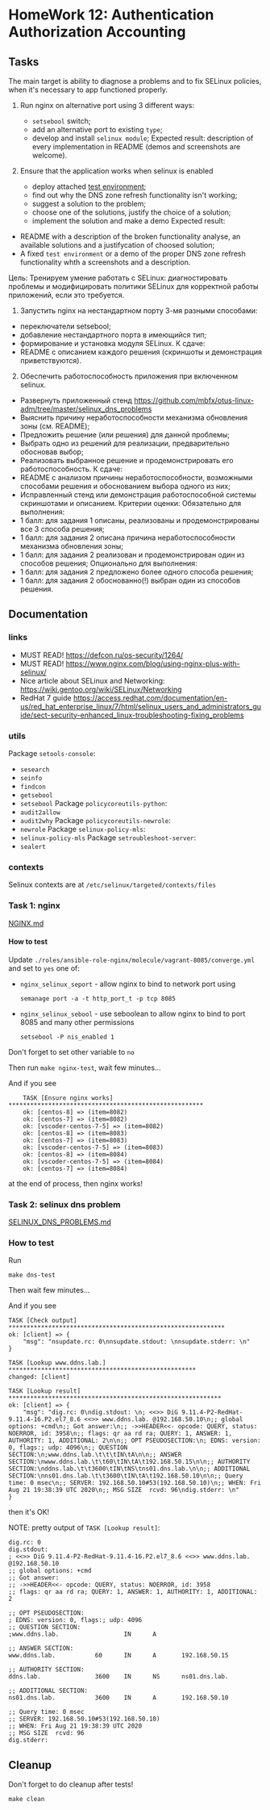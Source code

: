 # HomeWork 12: Authentication Authorization Accounting

## Tasks

The main target is ability to diagnose a problems and to fix SELinux policies, when it's necessary to app functioned properly.
1. Run nginx on alternative port using 3 different ways:
   - `setsebool` switch;
   - add an alternative port to existing `type`;
   - develop and install `selinux module`;
Expected result: description of every implementation in README (demos and screenshots are welcome).

2. Ensure that the application works when selinux is enabled
   - deploy attached [test environment](https://github.com/mbfx/otus-linux-adm/tree/master/selinux_dns_problems);
   - find out why the DNS zone refresh functionality isn't working;
   - suggest a solution to the problem;
   - choose one of the solutions, justify the choice of a solution;
   - implement the solution and make a demo
Expected result:
- README with a description of the broken functionality analyse, an available solutions and a justifycation of choosed solution;
- A fixed `test environment` or a demo of the proper DNS zone refresh functionality whth a screenshots and a description.


Цель: Тренируем умение работать с SELinux: диагностировать проблемы и модифицировать политики SELinux для корректной работы приложений, если это требуется.
1. Запустить nginx на нестандартном порту 3-мя разными способами:
- переключатели setsebool;
- добавление нестандартного порта в имеющийся тип;
- формирование и установка модуля SELinux.
К сдаче:
- README с описанием каждого решения (скриншоты и демонстрация приветствуются).

2. Обеспечить работоспособность приложения при включенном selinux.
- Развернуть приложенный стенд
https://github.com/mbfx/otus-linux-adm/tree/master/selinux_dns_problems
- Выяснить причину неработоспособности механизма обновления зоны (см. README);
- Предложить решение (или решения) для данной проблемы;
- Выбрать одно из решений для реализации, предварительно обосновав выбор;
- Реализовать выбранное решение и продемонстрировать его работоспособность.
К сдаче:
- README с анализом причины неработоспособности, возможными способами решения и обоснованием выбора одного из них;
- Исправленный стенд или демонстрация работоспособной системы скриншотами и описанием.
Критерии оценки:
Обязательно для выполнения:
- 1 балл: для задания 1 описаны, реализованы и продемонстрированы все 3 способа решения;
- 1 балл: для задания 2 описана причина неработоспособности механизма обновления зоны;
- 1 балл: для задания 2 реализован и продемонстрирован один из способов решения;
Опционально для выполнения:
- 1 балл: для задания 2 предложено более одного способа решения;
- 1 балл: для задания 2 обоснованно(!) выбран один из способов решения.

## Documentation

### links

- MUST READ! https://defcon.ru/os-security/1264/
- MUST READ! https://www.nginx.com/blog/using-nginx-plus-with-selinux/
- Nice article about SELinux and Networking: https://wiki.gentoo.org/wiki/SELinux/Networking
- RedHat 7 guide https://access.redhat.com/documentation/en-us/red_hat_enterprise_linux/7/html/selinux_users_and_administrators_guide/sect-security-enhanced_linux-troubleshooting-fixing_problems

### utils

Package `setools-console`:
- `sesearch`
- `seinfo`
- `findcon`
- `getsebool`
- `setsebool`
Package `policycoreutils-python`:
- `audit2allow`
- `audit2why`
Package `policycoreutils-newrole`:
- `newrole`
Package `selinux-policy-mls`:
- `selinux-policy-mls`
Package `setroubleshoot-server`:
- `sealert`

### contexts

Selinux contexts are at `/etc/selinux/targeted/contexts/files`

### Task 1: nginx

[NGINX.md](./NGINX.md)

#### How to test

Update `./roles/ansible-role-nginx/molecule/vagrant-8085/converge.yml` and set to `yes` one of:
- `nginx_selinux_seport` - allow nginx to bind to network port using
  ```shell
  semanage port -a -t http_port_t -p tcp 8085
  ```
- `nginx_selinux_sebool` - use seboolean to allow nginx to bind to port 8085 and many other permissions
  ```shell
  setsebool -P nis_enabled 1
  ```

Don't forget to set other variable to `no`

Then run `make nginx-test`, wait few minutes...

And if you see
```log
    TASK [Ensure nginx works] ******************************************************
    ok: [centos-8] => (item=8082)
    ok: [centos-7] => (item=8082)
    ok: [vscoder-centos-7-5] => (item=8082)
    ok: [centos-8] => (item=8083)
    ok: [centos-7] => (item=8083)
    ok: [vscoder-centos-7-5] => (item=8083)
    ok: [centos-8] => (item=8084)
    ok: [vscoder-centos-7-5] => (item=8084)
    ok: [centos-7] => (item=8084)
```
at the end of process, then nginx works!

### Task 2: selinux dns problem

[SELINUX_DNS_PROBLEMS.md](./SELINUX_DNS_PROBLEMS.md)

### How to test

Run 
```shell
make dns-test
```

Then wait few minutes...

And if you see
```log
TASK [Check output] ************************************************************
ok: [client] => {
    "msg": "nsupdate.rc: 0\nnsupdate.stdout: \nnsupdate.stderr: \n"
}

TASK [Lookup www.ddns.lab.] ****************************************************
changed: [client]

TASK [Lookup result] ***********************************************************
ok: [client] => {
    "msg": "dig.rc: 0\ndig.stdout: \n; <<>> DiG 9.11.4-P2-RedHat-9.11.4-16.P2.el7_8.6 <<>> www.ddns.lab. @192.168.50.10\n;; global options: +cmd\n;; Got answer:\n;; ->>HEADER<<- opcode: QUERY, status: NOERROR, id: 3958\n;; flags: qr aa rd ra; QUERY: 1, ANSWER: 1, AUTHORITY: 1, ADDITIONAL: 2\n\n;; OPT PSEUDOSECTION:\n; EDNS: version: 0, flags:; udp: 4096\n;; QUESTION SECTION:\n;www.ddns.lab.\t\t\tIN\tA\n\n;; ANSWER SECTION:\nwww.ddns.lab.\t\t60\tIN\tA\t192.168.50.15\n\n;; AUTHORITY SECTION:\nddns.lab.\t\t3600\tIN\tNS\tns01.dns.lab.\n\n;; ADDITIONAL SECTION:\nns01.dns.lab.\t\t3600\tIN\tA\t192.168.50.10\n\n;; Query time: 0 msec\n;; SERVER: 192.168.50.10#53(192.168.50.10)\n;; WHEN: Fri Aug 21 19:38:39 UTC 2020\n;; MSG SIZE  rcvd: 96\ndig.stderr: \n"
}
```
then it's OK!

NOTE: pretty output of `TASK [Lookup result]`:
```log
dig.rc: 0
dig.stdout: 
; <<>> DiG 9.11.4-P2-RedHat-9.11.4-16.P2.el7_8.6 <<>> www.ddns.lab. @192.168.50.10
;; global options: +cmd
;; Got answer:
;; ->>HEADER<<- opcode: QUERY, status: NOERROR, id: 3958
;; flags: qr aa rd ra; QUERY: 1, ANSWER: 1, AUTHORITY: 1, ADDITIONAL: 2

;; OPT PSEUDOSECTION:
; EDNS: version: 0, flags:; udp: 4096
;; QUESTION SECTION:
;www.ddns.lab.                  IN      A

;; ANSWER SECTION:
www.ddns.lab.           60      IN      A       192.168.50.15

;; AUTHORITY SECTION:
ddns.lab.               3600    IN      NS      ns01.dns.lab.

;; ADDITIONAL SECTION:
ns01.dns.lab.           3600    IN      A       192.168.50.10

;; Query time: 0 msec
;; SERVER: 192.168.50.10#53(192.168.50.10)
;; WHEN: Fri Aug 21 19:38:39 UTC 2020
;; MSG SIZE  rcvd: 96
dig.stderr: 
```

## Cleanup

Don't forget to do cleanup after tests!
```shell
make clean
```
